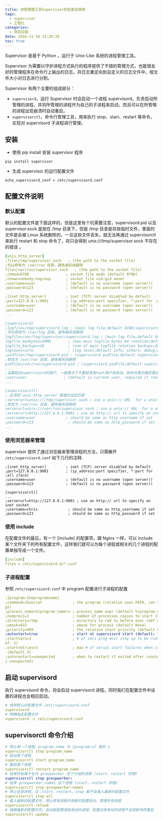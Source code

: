 ```yaml
---
title: 进程管理工具Supervisor的安装及使用
tags:
  - supervisor
  - 工程化
categories:
  - 项目实践
date: 2016-11-10 13:26:19
toc: true
---
```


Supervisor 是基于 Python ，运行于 Unix-Like 系统的进程管理工具。

Supervisor 为需要以守护进程方式执行的程序提供了不错的管理方式，也能很友好的管理程序在命令行上输出的日志，将日志重定向到自定义的日志文件中，按文件大小对日志进行分割。

<!-- more -->

Supervisor 有两个主要的组成部分：
- `supervisord`，运行 Supervisor 时会启动一个进程 supervisord，负责启动所管理的进程，并将所管理的进程作为自己的子进程来启动，而且可以在所管理的进程出现崩溃时自动重启。
- `supervisorctl`，命令行管理工具，用来执行 stop、start、restart 等命令，实现对 supervisord 子进程进行管理。

## 安装

- 使用 pip install 安装 supervisor 程序

```
pip install supervisor
```

- 生成 supervisor 的运行配置文件

```
echo_supervisord_conf > /etc/supervisord.conf
```

## 配置文件说明

### 默认配置

默认的配置文件是下面这样的，但是这里有个坑需要注意，supervisord.pid 以及 supervisor.sock 是放在 /tmp 目录下，但是 /tmp 目录是存放临时文件，里面的文件是会被 Linux 系统删除的，一旦这些文件丢失，就无法再通过 supervisorctl 来执行 restart 和 stop 命令了，将只会得到 unix:///tmp/supervisor.sock 不存在的错误 。

```yaml
[unix_http_server]
;file=/tmp/supervisor.sock   ; (the path to the socket file)
;可以修改为 /var/run 目录，避免被系统删除
file=/var/run/supervisor.sock   ; (the path to the socket file)
;chmod=0700                 ; socket file mode (default 0700)
;chown=nobody:nogroup       ; socket file uid:gid owner
;username=user              ; (default is no username (open server))
;password=123               ; (default is no password (open server))

;[inet_http_server]         ; inet (TCP) server disabled by default
;port=127.0.0.1:9001        ; (ip_address:port specifier, *:port for ;all iface)
;username=user              ; (default is no username (open server))
;password=123               ; (default is no password (open server))
...

[supervisord]
;logfile=/tmp/supervisord.log ; (main log file;default $CWD/supervisord.log)
;可以修改为 /var/log 目录，避免被系统删除
logfile=/var/log/supervisor/supervisord.log ; (main log file;default $CWD/supervisord.log)
logfile_maxbytes=50MB        ; (max main logfile bytes b4 rotation;default 50MB)
logfile_backups=10           ; (num of main logfile rotation backups;default 10)
loglevel=info                ; (log level;default info; others: debug,warn,trace)
;pidfile=/tmp/supervisord.pid ; (supervisord pidfile;default supervisord.pid)
;修改为 /var/run 目录，避免被系统删除
pidfile=/var/run/supervisord.pid ; (supervisord pidfile;default supervisord.pid)
...
;设置启动supervisord的用户，一般情况下不要轻易用root用户来启动，除非你真的确定要这么做
;user=user                 ; (default is current user, required if root)
...

[supervisorctl]
; 必须和'unix_http_server'里面的设定匹配
;serverurl=unix:///tmp/supervisor.sock ; use a unix:// URL  for a unix socket
;修改为 /var/run 目录，避免被系统删除
serverurl=unix:///var/run/supervisor.sock ; use a unix:// URL  for a unix socket
;serverurl=http://127.0.0.1:9001 ; use an http:// url to specify an inet socket
;username=user              ; should be same as http_username if set
;password=123                ; should be same as http_password if set
...
```

### 使用浏览器来管理

supervisor 提供了通过浏览器来管理进程的方法，只需解开 `/etc/supervisord.conf` 如下几行的注释.

```
;[inet_http_server]         ; inet (TCP) server disabled by default
;port=127.0.0.1:9001        ; (ip_address:port specifier, *:port for ;all iface)
;username=user              ; (default is no username (open server))
;password=123               ; (default is no password (open server))

[supervisorctl]
...
;serverurl=http://127.0.0.1:9001 ; use an http:// url to specify an inet socket
;username=chris              ; should be same as http_username if set
;password=123                ; should be same as http_password if set
```

### 使用 include

在配置文件的最后，有一个 [include] 的配置项，跟 Nginx 一样，可以 include 某个文件夹下的所有配置文件，这样我们就可以为每个进程或相关的几个进程的配置单独写成一个文件。

```yaml
[include]
files = /etc/supervisord.d/*.conf
```

### 子进程配置

参照 `/etc/supervisord.conf` 中 program 配置进行子进程的配置

```yaml
;[program:theprogramname]
;command=/bin/cat              ; the program (relative uses PATH, can take ar\
gs)
;process_name=%(program_name)s ; process_name expr (default %(program_name)s)
;numprocs=1                    ; number of processes copies to start (def 1)
;directory=/tmp                ; directory to cwd to before exec (def no cwd)
;umask=022                     ; umask for process (default None)
;priority=999                  ; the relative start priority (default 999)
;autostart=true                ; start at supervisord start (default: true)
;startsecs=1                   ; # of secs prog must stay up to be running (d\
ef. 1)
;startretries=3                ; max # of serial start failures when starting\
 (default 3)
;autorestart=unexpected        ; when to restart if exited after running (def\
: unexpected)
```
## 启动 supervisord

执行 supervisord 命令，将会启动 supervisord 进程，同时我们在配置文件中设置的进程也会相应启动。

```yaml
# 使用默认的配置文件 /etc/supervisord.conf
supervisord
# 明确指定配置文件
supervisord -c /etc/supervisord.conf
```

## supervisorctl 命令介绍

```yaml
# 停止某一个进程，program_name 为 [program:x] 里的 x
supervisorctl stop program_name
# 启动某个进程
supervisorctl start program_name
# 重启某个进程
supervisorctl restart program_name
# 结束所有属于名为 groupworker 这个分组的进程 (start，restart 同理)
supervisorctl stop groupworker:
# 结束 groupworker:name1 这个进程 (start，restart 同理)
supervisorctl stop groupworker:name1
# 停止全部进程，注：start、restart、stop 都不会载入最新的配置文件
supervisorctl stop all
# 载入最新的配置文件，停止原有进程并按新的配置启动、管理所有进程
supervisorctl reload
# 根据最新的配置文件，启动新配置或有改动的进程，配置没有改动的进程不会受影响而重启
supervisorctl update
```